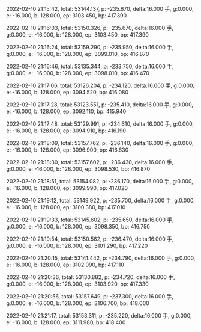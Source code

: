 2022-02-10 21:15:42, total: 53144.137, p: -235.670, delta:16.000 手, g:0.000, e: -16.000, b: 128.000, ep: 3103.450, bp: 417.390

2022-02-10 21:16:03, total: 53150.326, p: -235.670, delta:16.000 手, g:0.000, e: -16.000, b: 128.000, ep: 3103.450, bp: 417.390

2022-02-10 21:16:24, total: 53159.290, p: -235.950, delta:16.000 手, g:0.000, e: -16.000, b: 128.000, ep: 3099.010, bp: 416.870

2022-02-10 21:16:46, total: 53135.344, p: -233.750, delta:16.000 手, g:0.000, e: -16.000, b: 128.000, ep: 3098.010, bp: 416.470

2022-02-10 21:17:06, total: 53126.204, p: -234.120, delta:16.000 手, g:0.000, e: -16.000, b: 128.000, ep: 3094.520, bp: 416.080

2022-02-10 21:17:28, total: 53123.551, p: -235.410, delta:16.000 手, g:0.000, e: -16.000, b: 128.000, ep: 3092.110, bp: 415.940

2022-02-10 21:17:48, total: 53129.991, p: -234.610, delta:16.000 手, g:0.000, e: -16.000, b: 128.000, ep: 3094.910, bp: 416.190

2022-02-10 21:18:09, total: 53157.762, p: -236.140, delta:16.000 手, g:0.000, e: -16.000, b: 128.000, ep: 3096.900, bp: 416.630

2022-02-10 21:18:30, total: 53157.602, p: -236.430, delta:16.000 手, g:0.000, e: -16.000, b: 128.000, ep: 3098.530, bp: 416.870

2022-02-10 21:18:51, total: 53154.082, p: -236.170, delta:16.000 手, g:0.000, e: -16.000, b: 128.000, ep: 3099.990, bp: 417.020

2022-02-10 21:19:12, total: 53149.922, p: -235.700, delta:16.000 手, g:0.000, e: -16.000, b: 128.000, ep: 3100.380, bp: 417.010

2022-02-10 21:19:33, total: 53145.602, p: -235.650, delta:16.000 手, g:0.000, e: -16.000, b: 128.000, ep: 3098.350, bp: 416.750

2022-02-10 21:19:54, total: 53150.562, p: -236.470, delta:16.000 手, g:0.000, e: -16.000, b: 128.000, ep: 3101.290, bp: 417.220

2022-02-10 21:20:15, total: 53141.442, p: -234.790, delta:16.000 手, g:0.000, e: -16.000, b: 128.000, ep: 3102.090, bp: 417.110

2022-02-10 21:20:36, total: 53130.882, p: -234.720, delta:16.000 手, g:0.000, e: -16.000, b: 128.000, ep: 3103.920, bp: 417.330

2022-02-10 21:20:56, total: 53157.649, p: -237.300, delta:16.000 手, g:0.000, e: -16.000, b: 128.000, ep: 3106.700, bp: 418.000

2022-02-10 21:21:17, total: 53153.311, p: -235.220, delta:16.000 手, g:0.000, e: -16.000, b: 128.000, ep: 3111.980, bp: 418.400